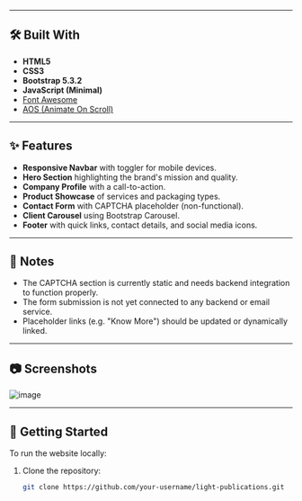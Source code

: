 
---

## 🛠️ Built With

- **HTML5**
- **CSS3**
- **Bootstrap 5.3.2**
- **JavaScript (Minimal)**
- [Font Awesome](https://fontawesome.com/)
- [AOS (Animate On Scroll)](https://michalsnik.github.io/aos/)

---

## ✨ Features

- **Responsive Navbar** with toggler for mobile devices.
- **Hero Section** highlighting the brand's mission and quality.
- **Company Profile** with a call-to-action.
- **Product Showcase** of services and packaging types.
- **Contact Form** with CAPTCHA placeholder (non-functional).
- **Client Carousel** using Bootstrap Carousel.
- **Footer** with quick links, contact details, and social media icons.

---

## 📌 Notes

- The CAPTCHA section is currently static and needs backend integration to function properly.
- The form submission is not yet connected to any backend or email service.
- Placeholder links (e.g. "Know More") should be updated or dynamically linked.

---

## 📷 Screenshots

![image](https://github.com/user-attachments/assets/325a70aa-5e60-4903-83b2-4e661eed0637)


---

## 🚀 Getting Started

To run the website locally:

1. Clone the repository:
   ```bash
   git clone https://github.com/your-username/light-publications.git
